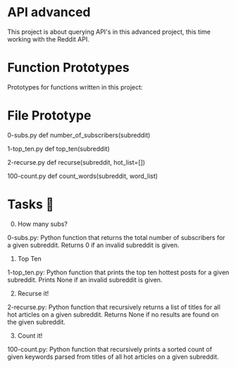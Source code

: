 API advanced
=============

This project is about querying API's in this advanced project, this time working with the Reddit API.

Function Prototypes
===================

Prototypes for functions written in this project:

File	      Prototype
==================

0-subs.py	def number_of_subscribers(subreddit)

1-top_ten.py	def top_ten(subreddit)

2-recurse.py	def recurse(subreddit, hot_list=[])

100-count.py	def count_words(subreddit, word_list)

Tasks 📃
=========

0. How many subs?

0-subs.py: Python function that returns the total number of subscribers for a given subreddit.
Returns 0 if an invalid subreddit is given.

1. Top Ten

1-top_ten.py: Python function that prints the top ten hottest posts for a given subreddit.
Prints None if an invalid subreddit is given.

2. Recurse it!

2-recurse.py: Python function that recursively returns a list of titles for all hot articles on a given subreddit.
Returns None if no results are found on the given subreddit.

3. Count it!

100-count.py: Python function that recursively prints a sorted count of given keywords parsed from titles of all hot articles on a given subreddit.
